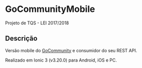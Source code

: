 # GoCommunityMobile

Projeto de TQS - LEI 2017/2018

## Descrição

Versão mobile do [GoCommunity](https://github.com/chffUA/GoCommunity) e consumidor do seu REST API.

Realizado em Ionic 3 (v3.20.0) para Android, iOS e PC.
